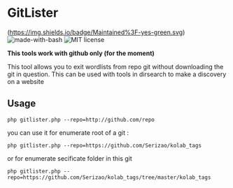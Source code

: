 
# GitLister

(https://img.shields.io/badge/Maintained%3F-yes-green.svg) ![made-with-bash](https://img.shields.io/badge/Made%20with-Bash-1f425f.svg)  ![MIT license](https://img.shields.io/badge/License-MIT-blue.svg)


__This tools work with github only (for the moment)__

This tool allows you to exit wordlists from repo git without downloading the git in question. This can be used with tools in dirsearch to make a discovery on a website

## Usage

```
php gitlister.php --repo=http://github.com/repo
```
 
 you can use it for enumerate root of a git :
 
 ```
 php gitlister.php --repo=https://github.com/Serizao/kolab_tags
 ```
 
 or for enumerate secificate folder in this git
 
 ```
 php gitlister.php --repo=https://github.com/Serizao/kolab_tags/tree/master/kolab_tags
 ```
